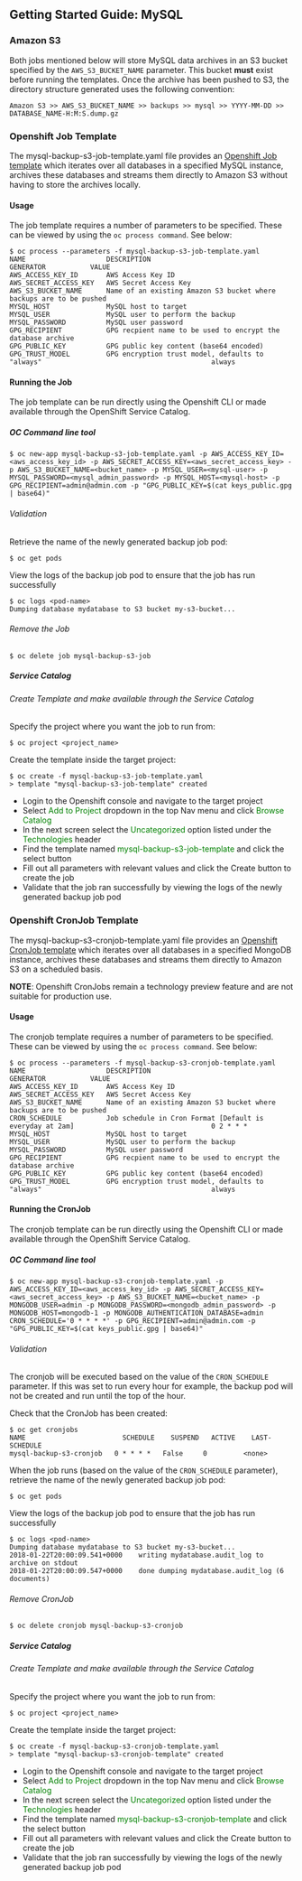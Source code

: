 ## Getting Started Guide: MySQL

### Amazon S3
Both jobs mentioned below will store MySQL data archives in an S3 bucket specified by the ```AWS_S3_BUCKET_NAME``` parameter. This bucket **must** exist before running the templates. Once the archive has been pushed to S3, the directory structure generated uses the following convention:
```
Amazon S3 >> AWS_S3_BUCKET_NAME >> backups >> mysql >> YYYY-MM-DD >> DATABASE_NAME-H:M:S.dump.gz
```

### Openshift Job Template
The mysql-backup-s3-job-template.yaml file provides an [Openshift Job template](https://docs.openshift.com/container-platform/3.6/dev_guide/jobs.html) which iterates over all databases in a specified MySQL instance, archives these databases and streams them directly to Amazon S3 without having to store the archives locally.

#### Usage
The job template requires a number of parameters to be specified. These can be viewed by using the ```oc process command```. See below:
```
$ oc process --parameters -f mysql-backup-s3-job-template.yaml
NAME                    DESCRIPTION                                                           GENERATOR           VALUE
AWS_ACCESS_KEY_ID       AWS Access Key ID                                                                         
AWS_SECRET_ACCESS_KEY   AWS Secret Access Key                                                                     
AWS_S3_BUCKET_NAME      Name of an existing Amazon S3 bucket where backups are to be pushed                       
MYSQL_HOST              MySQL host to target                                                                      
MYSQL_USER              MySQL user to perform the backup                                                          
MYSQL_PASSWORD          MySQL user password                                                                       
GPG_RECIPIENT           GPG recpient name to be used to encrypt the database archive                              
GPG_PUBLIC_KEY          GPG public key content (base64 encoded)                                                   
GPG_TRUST_MODEL         GPG encryption trust model, defaults to "always"                                          always
```

#### Running the Job
The job template can be run directly using the Openshift CLI or made available through the OpenShift Service Catalog.

##### OC Command line tool
```
$ oc new-app mysql-backup-s3-job-template.yaml -p AWS_ACCESS_KEY_ID=<aws_access_key_id> -p AWS_SECRET_ACCESS_KEY=<aws_secret_access_key> -p AWS_S3_BUCKET_NAME=<bucket_name> -p MYSQL_USER=<mysql-user> -p MYSQL_PASSWORD=<mysql_admin_password> -p MYSQL_HOST=<mysql-host> -p GPG_RECIPIENT=admin@admin.com -p "GPG_PUBLIC_KEY=$(cat keys_public.gpg | base64)"
```

###### Validation
Retrieve the name of the newly generated backup job pod:
```
$ oc get pods
```
View the logs of the backup job pod to ensure that the job has run successfully
```
$ oc logs <pod-name>
Dumping database mydatabase to S3 bucket my-s3-bucket...
```

###### Remove the Job
```
$ oc delete job mysql-backup-s3-job
```

##### Service Catalog
###### Create Template and make available through the Service Catalog
Specify the project where you want the job to run from:
```
$ oc project <project_name>
```
Create the template inside the target project:
```
$ oc create -f mysql-backup-s3-job-template.yaml
> template "mysql-backup-s3-job-template" created
```
* Login to the Openshift console and navigate to the target project
* Select <span style="color:green">Add to Project</span> dropdown in the top Nav menu and click <span style="color:green">Browse Catalog</span>
* In the next screen select the <span style="color:green">Uncategorized</span> option listed under the <span style="color:green">Technologies</span> header
* Find the template named <span style="color:green">mysql-backup-s3-job-template</span> and click the select button
* Fill out all parameters with relevant values and click the Create button to create the job
* Validate that the job ran successfully by viewing the logs of the newly generated backup job pod

### Openshift CronJob Template
The mysql-backup-s3-cronjob-template.yaml file provides an [Openshift CronJob template](https://docs.openshift.com/container-platform/3.6/dev_guide/cron_jobs.html) which iterates over all databases in a specified MongoDB instance, archives these databases and streams them directly to Amazon S3 on a scheduled basis.

**NOTE**: Openshift CronJobs remain a technology preview feature and are not suitable for production use.

#### Usage
The cronjob template requires a number of parameters to be specified. These can be viewed by using the ```oc process command```. See below:
```
$ oc process --parameters -f mysql-backup-s3-cronjob-template.yaml
NAME                    DESCRIPTION                                                           GENERATOR           VALUE
AWS_ACCESS_KEY_ID       AWS Access Key ID                                                                         
AWS_SECRET_ACCESS_KEY   AWS Secret Access Key                                                                     
AWS_S3_BUCKET_NAME      Name of an existing Amazon S3 bucket where backups are to be pushed                       
CRON_SCHEDULE           Job schedule in Cron Format [Default is everyday at 2am]                                  0 2 * * *
MYSQL_HOST              MySQL host to target                                                                      
MYSQL_USER              MySQL user to perform the backup                                                          
MYSQL_PASSWORD          MySQL user password                                                                       
GPG_RECIPIENT           GPG recpient name to be used to encrypt the database archive                              
GPG_PUBLIC_KEY          GPG public key content (base64 encoded)                                                   
GPG_TRUST_MODEL         GPG encryption trust model, defaults to "always"                                          always
```

#### Running the CronJob
The cronjob template can be run directly using the Openshift CLI or made available through the OpenShift Service Catalog.

##### OC Command line tool
```
$ oc new-app mysql-backup-s3-cronjob-template.yaml -p AWS_ACCESS_KEY_ID=<aws_access_key_id> -p AWS_SECRET_ACCESS_KEY=<aws_secret_access_key> -p AWS_S3_BUCKET_NAME=<bucket_name> -p MONGODB_USER=admin -p MONGODB_PASSWORD=<mongodb_admin_password> -p MONGODB_HOST=mongodb-1 -p MONGODB_AUTHENTICATION_DATABASE=admin CRON_SCHEDULE='0 * * * *' -p GPG_RECIPIENT=admin@admin.com -p "GPG_PUBLIC_KEY=$(cat keys_public.gpg | base64)"
```

###### Validation
The cronjob will be executed based on the value of the ```CRON_SCHEDULE``` parameter. If this was set to run every hour for example, the backup pod will not be created and run until the top of the hour.

Check that the CronJob has been created:
```
$ oc get cronjobs
NAME                        SCHEDULE    SUSPEND   ACTIVE    LAST-SCHEDULE
mysql-backup-s3-cronjob   0 * * * *   False     0         <none>
```

When the job runs (based on the value of the ```CRON_SCHEDULE``` parameter), retrieve the name of the newly generated backup job pod:
```
$ oc get pods
```
View the logs of the backup job pod to ensure that the job has run successfully
```
$ oc logs <pod-name>
Dumping database mydatabase to S3 bucket my-s3-bucket...
2018-01-22T20:00:09.541+0000	writing mydatabase.audit_log to archive on stdout
2018-01-22T20:00:09.547+0000	done dumping mydatabase.audit_log (6 documents)
```

###### Remove CronJob
```
$ oc delete cronjob mysql-backup-s3-cronjob
```

##### Service Catalog
###### Create Template and make available through the Service Catalog
Specify the project where you want the job to run from:
```
$ oc project <project_name>
```
Create the template inside the target project:
```
$ oc create -f mysql-backup-s3-cronjob-template.yaml
> template "mysql-backup-s3-cronjob-template" created
```
* Login to the Openshift console and navigate to the target project
* Select <span style="color:green">Add to Project</span> dropdown in the top Nav menu and click <span style="color:green">Browse Catalog</span>
* In the next screen select the <span style="color:green">Uncategorized</span> option listed under the <span style="color:green">Technologies</span> header
* Find the template named <span style="color:green">mysql-backup-s3-cronjob-template</span> and click the select button
* Fill out all parameters with relevant values and click the Create button to create the job
* Validate that the job ran successfully by viewing the logs of the newly generated backup job pod
